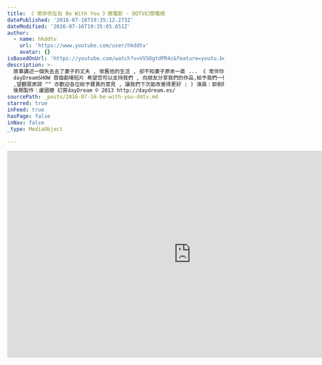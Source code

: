 ```yaml
---
title: 《 常伴你左右 Be With You 》微電影 - DDTV幻想電視
datePublished: '2016-07-16T19:35:12.273Z'
dateModified: '2016-07-16T19:35:05.651Z'
author:
  - name: hkddtv
    url: 'https://www.youtube.com/user/hkddtv'
    avatar: {}
isBasedOnUrl: 'https://youtube.com/watch?v=VVSOgtdPR4c&feature=youtu.be'
description: >-
  故事講述一個失去去了妻子的丈夫 , 依舊他的生活 , 卻不知妻子原來一直 ... 《 常伴你左右 Be With You 》為幻賞劇場
  dayDreamSHOW 首個劇場短片 希望您可以支持我們 , 向朋友分享我們的作品,給予我們一份支持 :D 這是我們第一次的新嘗試。或許很多不足之處
  ,望觀眾原諒 ^^ 亦歡迎各位給予寶貴的意見 , 讓我們下次能改善得更好 : ) 演員：郭劍熙，馮蒨彤 編劇：湯樂笙 攝影 , 導演 , 監製 ,
  後期製作：盧國健 幻賞dayDream © 2013 http://daydream.es/
sourcePath: _posts/2016-07-16-be-with-you-ddtv.md
starred: true
inFeed: true
hasPage: false
inNav: false
_type: MediaObject

---
```

<iframe src="https://cdn.embedly.com/widgets/media.html?src=https%3A%2F%2Fwww.youtube.com%2Fembed%2FVVSOgtdPR4c%3Ffeature%3Doembed&amp;url=http%3A%2F%2Fwww.youtube.com%2Fwatch%3Fv%3DVVSOgtdPR4c&amp;image=https%3A%2F%2Fi.ytimg.com%2Fvi%2FVVSOgtdPR4c%2Fhqdefault.jpg&amp;key=b7d04c9b404c499eba89ee7072e1c4f7&amp;type=text%2Fhtml&amp;schema=youtube" width="854" height="480" scrolling="no" frameborder="0" allowfullscreen="" style=""></iframe>